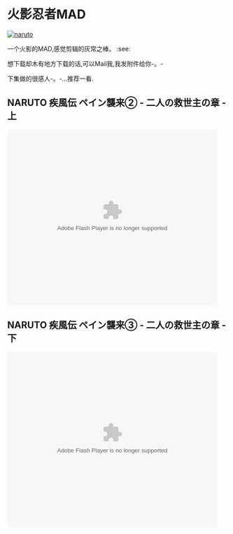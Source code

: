 # 火影忍者MAD

[![naruto](https://attachment.soulteary.com/2011/12/03/naruto.gif "naruto")](https://attachment.soulteary.com/2011/12/03/naruto.gif) 

一个火影的MAD,感觉剪辑的灰常之棒。 :see: 

想下载却木有地方下载的话,可以Mail我,我发附件给你-。- 

下集做的很感人-。-...推荐一看.  

<!-- more -->

## NARUTO 疾風伝 ペイン襲来② - 二人の救世主の章 - 上 

<embed src="http://player.youku.com/player.php/sid/XMjUwNDkxMDEy/v.swf" allowfullscreen="true" quality="high" width="480" height="400" align="middle" allowscriptaccess="always" type="application/x-shockwave-flash"> 

## NARUTO 疾風伝 ペイン襲来③ - 二人の救世主の章 - 下 

<embed src="http://player.youku.com/player.php/sid/XMjU0NzA3OTQ4/v.swf" allowfullscreen="true" quality="high" width="480" height="400" align="middle" allowscriptaccess="always" type="application/x-shockwave-flash">

